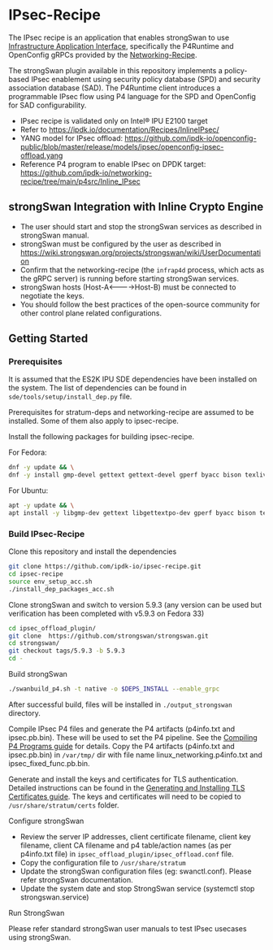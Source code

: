 
# IPsec-Recipe

The IPsec recipe is an application that enables strongSwan to use [Infrastructure Application Interface](https://ipdk.io/documentation/Interfaces/InfraApp/), specifically the P4Runtime and OpenConfig gRPCs provided by the [Networking-Recipe](https://github.com/ipdk-io/networking-recipe).

The strongSwan plugin available in this repository implements a policy-based IPsec enablement using security policy database (SPD) and security association database (SAD). The P4Runtime client introduces a programmable IPsec flow using P4 language for the SPD and OpenConfig for SAD configurability.

* IPsec recipe is validated only on Intel&reg; IPU E2100 target
* Refer to https://ipdk.io/documentation/Recipes/InlineIPsec/
* YANG model for IPsec offload: https://github.com/ipdk-io/openconfig-public/blob/master/release/models/ipsec/openconfig-ipsec-offload.yang
* Reference P4 program to enable IPsec on DPDK target: https://github.com/ipdk-io/networking-recipe/tree/main/p4src/Inline_IPsec

## strongSwan Integration with Inline Crypto Engine

* The user should start and stop the strongSwan services as described in strongSwan manual.
* strongSwan must be configured by the user as described in
			https://wiki.strongswan.org/projects/strongswan/wiki/UserDocumentation
* Confirm that the networking-recipe (the `infrap4d` process, which acts as the gRPC server) is running before starting strongSwan services.
* strongSwan hosts (Host-A<---->Host-B) must be connected to negotiate the keys.
* You should follow the best practices of the open-source community for other control plane related configurations.

## Getting Started

### Prerequisites

It is assumed that the ES2K IPU SDE dependencies have been installed on the
system. The list of dependencies can be found
in `sde/tools/setup/install_dep.py` file.

Prerequisites for stratum-deps and networking-recipe
are assumed to be installed. Some of them also apply to ipsec-recipe.

Install the following packages for building ipsec-recipe.

For Fedora:

```bash
dnf -y update && \
dnf -y install gmp-devel gettext gettext-devel gperf byacc bison texlive flex
```

For Ubuntu:

```bash
apt -y update && \
apt install -y libgmp-dev gettext libgettextpo-dev gperf byacc bison texlive flex
```

### Build IPsec-Recipe

Clone this repository and install the dependencies

```bash
git clone https://github.com/ipdk-io/ipsec-recipe.git
cd ipsec-recipe
source env_setup_acc.sh
./install_dep_packages_acc.sh
```

Clone strongSwan and switch to version 5.9.3 (any version can be used but verification has been completed with v5.9.3 on Fedora 33)

```bash
cd ipsec_offload_plugin/
git clone  https://github.com/strongswan/strongswan.git
cd strongswan/
git checkout tags/5.9.3 -b 5.9.3
cd -
```

Build strongSwan

```bash
./swanbuild_p4.sh -t native -o $DEPS_INSTALL --enable_grpc
```

After successful build, files will be installed in `./output_strongswan` directory.

Compile IPsec P4 files and generate the P4 artifacts (p4info.txt and ipsec.pb.bin). These will be used to set the P4 pipeline. See the [Compiling P4 Programs guide](https://github.com/ipdk-io/networking-recipe/blob/main/docs/guides/es2k/compiling-p4-programs.md) for details. Copy the P4 artifacts (p4info.txt and ipsec.pb.bin) in `/var/tmp/` dir with file name linux_networking.p4info.txt and ipsec_fixed_func.pb.bin.

Generate and install the keys and certificates for TLS authentication. Detailed instructions can be found in the [Generating and Installing TLS Certificates guide](https://github.com/ipdk-io/networking-recipe/blob/main/docs/guides/security/using-tls-certificates.md). The keys and certificates will need to be copied to `/usr/share/stratum/certs` folder.

Configure strongSwan

* Review the server IP addresses, client certificate filename, client key filename, client CA filename and p4 table/action names (as per p4info.txt file) in `ipsec_offload_plugin/ipsec_offload.conf` file.
* Copy the configuration file to `/usr/share/stratum`
* Update the strongSwan configuration files (eg: swanctl.conf). Please refer strongSwan documentation.
* Update the system date and stop StrongSwan service (systemctl stop strongswan.service)

Run StrongSwan

Please refer standard strongSwan user manuals to test IPsec usecases using strongSwan.
